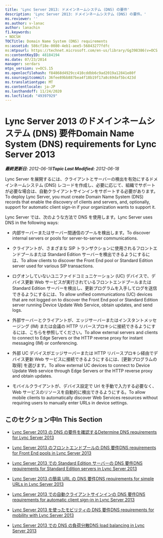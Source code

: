 ```yaml
---
title: 'Lync Server 2013: ドメインネームシステム (DNS) の要件'
description: 'Lync Server 2013: ドメインネームシステム (DNS) の要件。'
ms.reviewer: ''
ms.author: v-lanac
author: lanachin
f1.keywords:
- NOCSH
TOCTitle: Domain Name System (DNS) requirements
ms:assetid: 586cf18e-0080-4eb1-aee5-56843277fdfc
ms:mtpsurl: https://technet.microsoft.com/en-us/library/Gg398386(v=OCS.15)
ms:contentKeyID: 48184194
ms.date: 07/23/2014
manager: serdars
mtps_version: v=OCS.15
ms.openlocfilehash: f84868d4929cc410cddbb6c9ad2019a12841e80f
ms.sourcegitcommit: 36fee89bb887bea4f18b19f17a8c69daf5bc423d
ms.translationtype: MT
ms.contentlocale: ja-JP
ms.lasthandoff: 11/24/2020
ms.locfileid: "49397929"
---
```

# <a name="domain-name-system-dns-requirements-for-lync-server-2013"></a><span data-ttu-id="1992e-103">Lync Server 2013 のドメインネームシステム (DNS) 要件</span><span class="sxs-lookup"><span data-stu-id="1992e-103">Domain Name System (DNS) requirements for Lync Server 2013</span></span>

<div data-xmlns="http://www.w3.org/1999/xhtml">

<div class="topic" data-xmlns="http://www.w3.org/1999/xhtml" data-msxsl="urn:schemas-microsoft-com:xslt" data-cs="https://msdn.microsoft.com/">

<div data-asp="https://msdn2.microsoft.com/asp">



</div>

<div id="mainSection">

<div id="mainBody"><span data-ttu-id="1992e-104">

<span> </span></span><span class="sxs-lookup"><span data-stu-id="1992e-104">

<span> </span></span></span>

<span data-ttu-id="1992e-105">_**最終更新日:** 2012-06-18_</span><span class="sxs-lookup"><span data-stu-id="1992e-105">_**Topic Last Modified:** 2012-06-18_</span></span>

<span data-ttu-id="1992e-106">Lync Server を展開するには、クライアントとサーバーの検出を有効にするドメインネームシステム (DNS) レコードを作成し、必要に応じて、組織でサポートが必要な場合は、自動クライアントサインインをサポートする必要があります。</span><span class="sxs-lookup"><span data-stu-id="1992e-106">To deploy Lync Server, you must create Domain Name System (DNS) records that enable the discovery of clients and servers, and, optionally, support for automatic client sign-in if your organization wants to support it.</span></span>

<span data-ttu-id="1992e-107">Lync Server では、次のような方法で DNS を使用します。</span><span class="sxs-lookup"><span data-stu-id="1992e-107">Lync Server uses DNS in the following ways:</span></span>

  - <span data-ttu-id="1992e-108">内部サーバーまたはサーバー間通信のプールを検出します。</span><span class="sxs-lookup"><span data-stu-id="1992e-108">To discover internal servers or pools for server-to-server communications.</span></span>

  - <span data-ttu-id="1992e-109">クライアントが、さまざまな SIP トランザクションに使用されるフロントエンドプールまたは Standard Edition サーバーを検出できるようにするには、</span><span class="sxs-lookup"><span data-stu-id="1992e-109">To allow clients to discover the Front End pool or Standard Edition server used for various SIP transactions.</span></span>

  - <span data-ttu-id="1992e-110">ログオンしていないユニファイドコミュニケーション (UC) デバイスで、デバイス更新 Web サービスが実行されているフロントエンドプールまたは Standard Edition サーバーを検出し、更新プログラムを入手してログを送信できるようにするには、</span><span class="sxs-lookup"><span data-stu-id="1992e-110">To allow unified communications (UC) devices that are not logged on to discover the Front End pool or Standard Edition server running Device Update Web Service, obtain updates, and send logs.</span></span>

  - <span data-ttu-id="1992e-111">外部サーバーとクライアントが、エッジサーバーまたはインスタントメッセージング (IM) または会議の HTTP リバースプロキシに接続できるようにするには、こちらを参照してください。</span><span class="sxs-lookup"><span data-stu-id="1992e-111">To allow external servers and clients to connect to Edge Servers or the HTTP reverse proxy for instant messaging (IM) or conferencing.</span></span>

  - <span data-ttu-id="1992e-112">外部 UC デバイスがエッジサーバーまたは HTTP リバースプロキシ経由でデバイス更新 Web サービスに接続できるようにするには、[更新プログラムの取得] を選びます。</span><span class="sxs-lookup"><span data-stu-id="1992e-112">To allow external UC devices to connect to Device Update Web service through Edge Servers or the HTTP reverse proxy and obtain updates.</span></span>

  - <span data-ttu-id="1992e-113">モバイルクライアントが、デバイス設定で Url を手動で入力する必要なく、Web サービスのリソースを自動的に検出できるようにする。</span><span class="sxs-lookup"><span data-stu-id="1992e-113">To allow mobile clients to automatically discover Web Services resources without requiring users to manually enter URLs in device settings.</span></span>

<div>

## <a name="in-this-section"></a><span data-ttu-id="1992e-114">このセクション中</span><span class="sxs-lookup"><span data-stu-id="1992e-114">In This Section</span></span>

  - [<span data-ttu-id="1992e-115">Lync Server 2013 の DNS の要件を確認する</span><span class="sxs-lookup"><span data-stu-id="1992e-115">Determine DNS requirements for Lync Server 2013</span></span>](lync-server-2013-determine-dns-requirements.md)

  - [<span data-ttu-id="1992e-116">Lync Server 2013 のフロントエンドプールの DNS 要件</span><span class="sxs-lookup"><span data-stu-id="1992e-116">DNS requirements for Front End pools in Lync Server 2013</span></span>](lync-server-2013-dns-requirements-for-front-end-pools.md)

  - [<span data-ttu-id="1992e-117">Lync Server 2013 での Standard Edition サーバーの DNS 要件</span><span class="sxs-lookup"><span data-stu-id="1992e-117">DNS requirements for Standard Edition servers in Lync Server 2013</span></span>](lync-server-2013-dns-requirements-for-standard-edition-servers.md)

  - [<span data-ttu-id="1992e-118">Lync Server 2013 の簡易 URL の DNS 要件</span><span class="sxs-lookup"><span data-stu-id="1992e-118">DNS requirements for simple URLs in Lync Server 2013</span></span>](lync-server-2013-dns-requirements-for-simple-urls.md)

  - [<span data-ttu-id="1992e-119">Lync Server 2013 での自動クライアントサインインの DNS 要件</span><span class="sxs-lookup"><span data-stu-id="1992e-119">DNS requirements for automatic client sign-in in Lync Server 2013</span></span>](lync-server-2013-dns-requirements-for-automatic-client-sign-in.md)

  - [<span data-ttu-id="1992e-120">Lync Server 2013 を使ったモビリティの DNS 要件</span><span class="sxs-lookup"><span data-stu-id="1992e-120">DNS requirements for mobility with Lync Server 2013</span></span>](lync-server-2013-dns-requirements-for-mobility.md)

  - [<span data-ttu-id="1992e-121">Lync Server 2013 での DNS の負荷分散</span><span class="sxs-lookup"><span data-stu-id="1992e-121">DNS load balancing in Lync Server 2013</span></span>](lync-server-2013-dns-load-balancing.md)

<span data-ttu-id="1992e-122"></div>

</div>

<span> </span>

</div>

</div>

</span><span class="sxs-lookup"><span data-stu-id="1992e-122"></div>

</div>

<span> </span>

</div>

</div>

</span></span></div>

